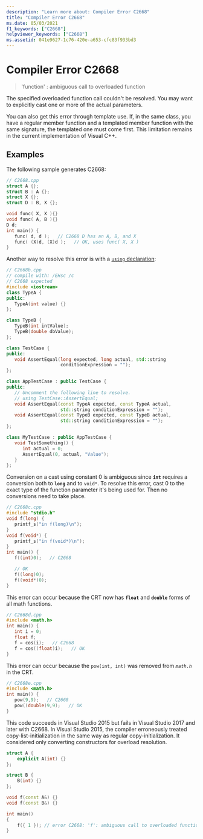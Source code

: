 ```yaml
---
description: "Learn more about: Compiler Error C2668"
title: "Compiler Error C2668"
ms.date: 05/03/2021
f1_keywords: ["C2668"]
helpviewer_keywords: ["C2668"]
ms.assetid: 041e9627-1c76-420e-a653-cfc83f933bd3
---
```

# Compiler Error C2668

> 'function' : ambiguous call to overloaded function

The specified overloaded function call couldn't be resolved. You may want to explicitly cast one or more of the actual parameters.

You can also get this error through template use. If, in the same class, you have a regular member function and a templated member function with the same signature, the templated one must come first. This limitation remains in the current implementation of Visual C++.

## Examples

The following sample generates C2668:

```cpp
// C2668.cpp
struct A {};
struct B : A {};
struct X {};
struct D : B, X {};

void func( X, X ){}
void func( A, B ){}
D d;
int main() {
   func( d, d );   // C2668 D has an A, B, and X
   func( (X)d, (X)d );   // OK, uses func( X, X )
}
```

Another way to resolve this error is with a [`using` declaration](../../cpp/using-declaration.md):

```cpp
// C2668b.cpp
// compile with: /EHsc /c
// C2668 expected
#include <iostream>
class TypeA {
public:
   TypeA(int value) {}
};

class TypeB {
   TypeB(int intValue);
   TypeB(double dbValue);
};

class TestCase {
public:
   void AssertEqual(long expected, long actual, std::string
                    conditionExpression = "");
};

class AppTestCase : public TestCase {
public:
   // Uncomment the following line to resolve.
   // using TestCase::AssertEqual;
   void AssertEqual(const TypeA expected, const TypeA actual,
                    std::string conditionExpression = "");
   void AssertEqual(const TypeB expected, const TypeB actual,
                    std::string conditionExpression = "");
};

class MyTestCase : public AppTestCase {
   void TestSomething() {
      int actual = 0;
      AssertEqual(0, actual, "Value");
   }
};
```

Conversion on a cast using constant 0 is ambiguous since **`int`** requires a conversion both to **`long`** and to `void*`. To resolve this error, cast 0 to the exact type of the function parameter it's being used for. Then no conversions need to take place.

```cpp
// C2668c.cpp
#include "stdio.h"
void f(long) {
   printf_s("in f(long)\n");
}
void f(void*) {
   printf_s("in f(void*)\n");
}
int main() {
   f((int)0);   // C2668

   // OK
   f((long)0);
   f((void*)0);
}
```

This error can occur because the CRT now has **`float`** and **`double`** forms of all math functions.

```cpp
// C2668d.cpp
#include <math.h>
int main() {
   int i = 0;
   float f;
   f = cos(i);   // C2668
   f = cos((float)i);   // OK
}
```

This error can occur because the `pow(int, int)` was removed from *`math.h`* in the CRT.

```cpp
// C2668e.cpp
#include <math.h>
int main() {
   pow(9,9);   // C2668
   pow((double)9,9);   // OK
}
```

This code succeeds in Visual Studio 2015 but fails in Visual Studio 2017 and later with C2668. In Visual Studio 2015, the compiler erroneously treated copy-list-initialization in the same way as regular copy-initialization. It considered only converting constructors for overload resolution.

```cpp
struct A {
    explicit A(int) {}
};

struct B {
    B(int) {}
};

void f(const A&) {}
void f(const B&) {}

int main()
{
    f({ 1 }); // error C2668: 'f': ambiguous call to overloaded function
}
```
